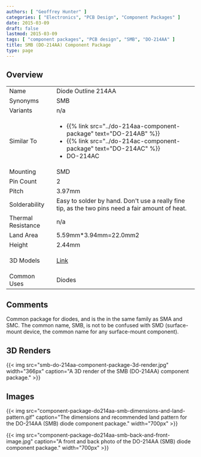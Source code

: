 ```yaml
---
authors: [ "Geoffrey Hunter" ]
categories: [ "Electronics", "PCB Design", "Component Packages" ]
date: 2015-03-09
draft: false
lastmod: 2015-03-09
tags: [ "component packages", "PCB design", "SMB", "DO-214AA" ]
title: SMB (DO-214AA) Component Package
type: page
---
```


## Overview

<table ><tbody ><tr >
<td >Name
</td>
<td >Diode Outline 214AA
</td></tr><tr >
<td >Synonyms
</td>
<td >SMB
</td></tr><tr >
<td >Variants
</td>
<td >n/a</td>
</tr>
<tr >
<td >Similar To</td>
<td >
  <ul>
    <li>{{% link src="../do-214aa-component-package" text="DO-214AB" %}}</li>
    <li>{{% link src="../do-214ac-component-package" text="DO-214AC" %}}</li>
    <li>DO-214AC</li>
  </ul>
</td>
</tr>
<tr >
<td >Mounting</td>
<td >SMD</td>
</tr>
<tr >
<td >Pin Count</td>
<td >2</td>
</tr>
<tr >
<td >Pitch</td>
<td >3.97mm</td>
</tr>
<tr >
<td >Solderability</td>
<td >Easy to solder by hand. Don't use a really fine tip, as the two pins need a fair amount of heat.</td>
</tr>
<tr >
<td >Thermal Resistance</td>
<td >n/a</td>
</tr>
<tr >
<td >Land Area</td>
<td >5.59mm*3.94mm=22.0mm2</td>
</tr>
<tr >
<td >Height</td>
<td >2.44mm</td>
</tr>
<tr >
<td >3D Models</td>
<td><p><a href="http://www.3dcontentcentral.com/secure/download-model.aspx?catalogid=171&amp;id=85500">Link</a></p></td>
</tr>
<tr >
<td >Common Uses</td>
<td>Diodes</td>
</tr>
</tbody>
</table>

## Comments

Common package for diodes, and is the in the same family as SMA and SMC. The common name, SMB, is not to be confused with SMD (surface-mount device, the common name for any surface-mount component).

## 3D Renders

{{< img src="smb-do-214aa-component-package-3d-render.jpg" width="366px" caption="A 3D render of the SMB (DO-214AA) component package." >}}

## Images

{{< img src="component-package-do214aa-smb-dimensions-and-land-pattern.gif" caption="The dimensions and recommended land pattern for the DO-214AA (SMB) diode component package." width="700px" >}}

{{< img src="component-package-do214aa-smb-back-and-front-image.jpg" caption="A front and back photo of the DO-214AA (SMB) diode component package."  width="700px" >}}
